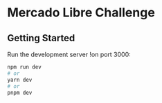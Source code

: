 # Mercado Libre Challenge
## Getting Started

Run the development server !on port 3000:

```bash
npm run dev
# or
yarn dev
# or
pnpm dev
```